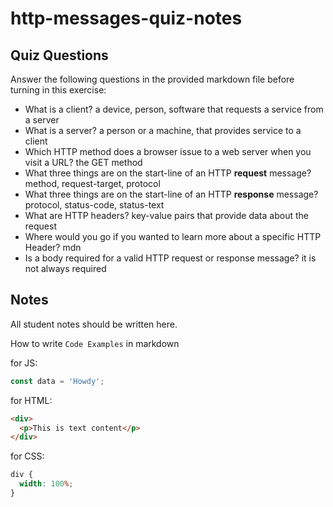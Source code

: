 # http-messages-quiz-notes

## Quiz Questions

Answer the following questions in the provided markdown file before turning in this exercise:

- What is a client?
  a device, person, software that requests a service from a server
- What is a server?
  a person or a machine, that provides service to a client
- Which HTTP method does a browser issue to a web server when you visit a URL?
  the GET method
- What three things are on the start-line of an HTTP **request** message?
  method, request-target, protocol
- What three things are on the start-line of an HTTP **response** message?
  protocol, status-code, status-text
- What are HTTP headers?
  key-value pairs that provide data about the request
- Where would you go if you wanted to learn more about a specific HTTP Header?
  mdn
- Is a body required for a valid HTTP request or response message?
  it is not always required

## Notes

All student notes should be written here.

How to write `Code Examples` in markdown

for JS:

```javascript
const data = 'Howdy';
```

for HTML:

```html
<div>
  <p>This is text content</p>
</div>
```

for CSS:

```css
div {
  width: 100%;
}
```
